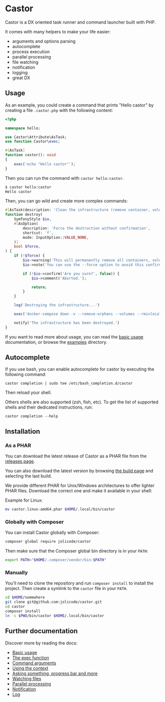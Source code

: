 # Castor

Castor is a DX oriented task runner and command launcher built with PHP.

It comes with many helpers to make your life easier:

* arguments and options parsing
* autocomplete
* process execution
* parallel processing
* file watching
* notification
* logging
* great DX

## Usage

As an example, you could create a command that prints "Hello castor" by creating
a file `.castor.php` with the following content:

```php
<?php

namespace hello;

use Castor\Attribute\AsTask;
use function Castor\exec;

#[AsTask]
function castor(): void
{
    exec('echo "Hello castor"');
}
```

Then you can run the command with `castor hello:castor`.

```bash
$ castor hello:castor
Hello castor
```

Then, you can go wild and create more complex commands:

```php
#[AsTask(description: 'Clean the infrastructure (remove container, volume, networks)')]
function destroy(
    SymfonyStyle $io,
    #[AsOption(
        description: 'Force the destruction without confirmation',
        shortcut: 'f',
        mode: InputOption::VALUE_NONE,
    )]
    bool $force,
) {
    if (!$force) {
        $io->warning('This will permanently remove all containers, volumes, networks... created for this project.');
        $io->note('You can use the --force option to avoid this confirmation.');

        if (!$io->confirm('Are you sure?', false)) {
            $io->comment('Aborted.');

            return;
        }
    }

    log('Destroying the infrastructure...')

    exec('docker-compose down -v --remove-orphans --volumes --rmi=local');

    notify('The infrastructure has been destroyed.')
}
```

If you want to read more about usage, you can read the [basic
usage](doc/01-basic-usage.md) documentation, or browse the [examples](examples)
directory.

## Autocomplete

If you use bash, you can enable autocomplete for castor by executing the
following command:

```
castor completion | sudo tee /etc/bash_completion.d/castor
```

Then reload your shell.

Others shells are also supported (zsh, fish, etc). To get the list of supported
shells and their dedicated instructions, run:

```
castor completion --help
```

## Installation

### As a PHAR

You can download the latest release of Castor as a PHAR file from the [releases
page](https://github.com/jolicode/castor/releases).

You can also download the latest version by browsing [the build
page](https://github.com/jolicode/castor/actions/workflows/build-phar.yml) and
selecting the last build.

We provide different PHAR for Unix/Windows architectures to offer lighter PHAR
files. Download the correct one and make it available in your shell:

Example for Linux:
```bash
mv castor.linux-amd64.phar $HOME/.local/bin/castor
```

### Globally with Composer

You can install Castor globally with Composer:

```bash
composer global require jolicode/castor
```

Then make sure that the Composer global bin directory is in your `PATH`:

```bash
export PATH="$HOME/.composer/vendor/bin:$PATH"
```

### Manually

You'll need to clone the repository and run `composer install` to
install the project. Then create a symlink to the `castor` file in your `PATH`.

```bash
cd $HOME/somewhere
git clone git@github.com:jolicode/castor.git
cd castor
composer install
ln -s $PWD/bin/castor $HOME/.local/bin/castor
```

## Further documentation

Discover more by reading the docs:

* [Basic usage](doc/01-basic-usage.md)
* [The exec function](doc/02-exec.md)
* [Command arguments](doc/03-arguments.md)
* [Using the context](doc/04-context.md)
* [Asking something, progress bar and more](doc/05-helper.md)
* [Watching files](doc/06-watch.md)
* [Parallel processing](doc/07-parallel.md)
* [Notification](doc/08-notify.md)
* [Log](doc/09-log.md)
